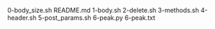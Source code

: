 0-body_size.sh
README.md
1-body.sh
2-delete.sh
3-methods.sh
4-header.sh
5-post_params.sh
6-peak.py
6-peak.txt
